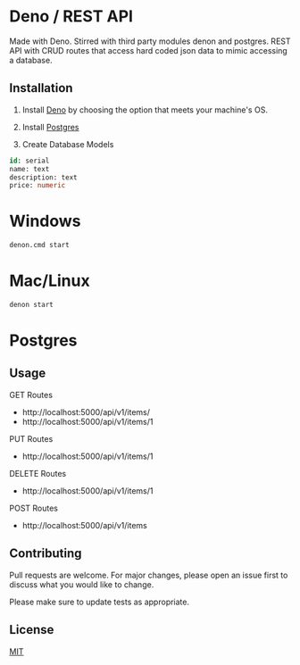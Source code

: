 # Deno / REST API

Made with Deno. Stirred with third party modules denon and postgres. REST API with CRUD routes that access hard coded json data to mimic accessing a database.

## Installation

1. Install [Deno](https://deno.land/#installation) by choosing the option that meets your machine's OS.

2. Install [Postgres](https://www.postgresql.org/)

3. Create Database Models

```sql
id: serial
name: text
description: text
price: numeric
```

# Windows

```bash
denon.cmd start
```

# Mac/Linux

```bash
denon start
```

# Postgres

## Usage

GET Routes
* http://localhost:5000/api/v1/items/
* http://localhost:5000/api/v1/items/1

PUT Routes
* http://localhost:5000/api/v1/items/1

DELETE Routes
* http://localhost:5000/api/v1/items/1

POST Routes
* http://localhost:5000/api/v1/items

## Contributing
Pull requests are welcome. For major changes, please open an issue first to discuss what you would like to change.

Please make sure to update tests as appropriate.

## License
[MIT](https://choosealicense.com/licenses/mit/)

